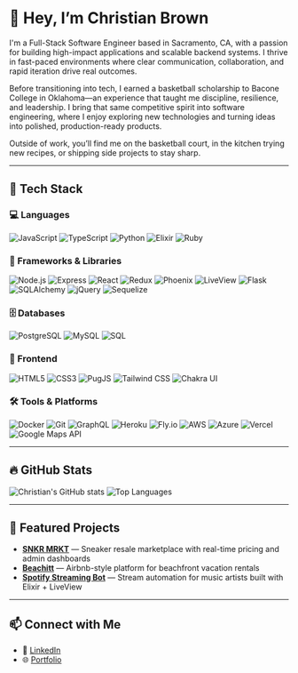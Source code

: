# 👋 Hey, I’m Christian Brown

I'm a Full-Stack Software Engineer based in Sacramento, CA, with a passion for building high-impact applications and scalable backend systems. I thrive in fast-paced environments where clear communication, collaboration, and rapid iteration drive real outcomes.

Before transitioning into tech, I earned a basketball scholarship to Bacone College in Oklahoma—an experience that taught me discipline, resilience, and leadership. I bring that same competitive spirit into software engineering, where I enjoy exploring new technologies and turning ideas into polished, production-ready products.

Outside of work, you’ll find me on the basketball court, in the kitchen trying new recipes, or shipping side projects to stay sharp.

---

## 🧰 Tech Stack

### 💻 Languages  
![JavaScript](https://img.shields.io/badge/-JavaScript-F7DF1E?style=flat&logo=javascript&logoColor=000)
![TypeScript](https://img.shields.io/badge/-TypeScript-3178C6?style=flat&logo=typescript&logoColor=fff)
![Python](https://img.shields.io/badge/-Python-3776AB?style=flat&logo=python&logoColor=fff)
![Elixir](https://img.shields.io/badge/-Elixir-4B275F?style=flat&logo=elixir&logoColor=fff)
![Ruby](https://img.shields.io/badge/-Ruby-CC342D?style=flat&logo=ruby&logoColor=fff)

### 🧱 Frameworks & Libraries  
![Node.js](https://img.shields.io/badge/-Node.js-339933?style=flat&logo=node.js&logoColor=fff)
![Express](https://img.shields.io/badge/-Express-000?style=flat&logo=express&logoColor=fff)
![React](https://img.shields.io/badge/-React-61DAFB?style=flat&logo=react&logoColor=000)
![Redux](https://img.shields.io/badge/-Redux-764ABC?style=flat&logo=redux&logoColor=fff)
![Phoenix](https://img.shields.io/badge/-Phoenix-E55239?style=flat&logo=phoenix-framework&logoColor=fff)
![LiveView](https://img.shields.io/badge/-LiveView-4B275F?style=flat)
![Flask](https://img.shields.io/badge/-Flask-000000?style=flat&logo=flask&logoColor=fff)
![SQLAlchemy](https://img.shields.io/badge/-SQLAlchemy-252121?style=flat)
![jQuery](https://img.shields.io/badge/-jQuery-0769AD?style=flat&logo=jquery&logoColor=fff)
![Sequelize](https://img.shields.io/badge/-Sequelize-52B0E7?style=flat&logo=sequelize&logoColor=fff)

### 🗄️ Databases  
![PostgreSQL](https://img.shields.io/badge/-PostgreSQL-4169E1?style=flat&logo=postgresql&logoColor=fff)
![MySQL](https://img.shields.io/badge/-MySQL-4479A1?style=flat&logo=mysql&logoColor=fff)
![SQL](https://img.shields.io/badge/-SQL-003B57?style=flat)

### 🎨 Frontend  
![HTML5](https://img.shields.io/badge/-HTML5-E34F26?style=flat&logo=html5&logoColor=fff)
![CSS3](https://img.shields.io/badge/-CSS3-1572B6?style=flat&logo=css3&logoColor=fff)
![PugJS](https://img.shields.io/badge/-PugJS-A86454?style=flat)
![Tailwind CSS](https://img.shields.io/badge/-TailwindCSS-06B6D4?style=flat&logo=tailwind-css&logoColor=fff)
![Chakra UI](https://img.shields.io/badge/-Chakra_UI-319795?style=flat&logo=chakraui&logoColor=fff)

### 🛠️ Tools & Platforms  
![Docker](https://img.shields.io/badge/-Docker-2496ED?style=flat&logo=docker&logoColor=fff)
![Git](https://img.shields.io/badge/-Git-F05032?style=flat&logo=git&logoColor=fff)
![GraphQL](https://img.shields.io/badge/-GraphQL-E10098?style=flat&logo=graphql&logoColor=fff)
![Heroku](https://img.shields.io/badge/-Heroku-430098?style=flat&logo=heroku&logoColor=fff)
![Fly.io](https://img.shields.io/badge/-Fly.io-011632?style=flat)
![AWS](https://img.shields.io/badge/-AWS-232F3E?style=flat&logo=amazonaws&logoColor=fff)
![Azure](https://img.shields.io/badge/-Azure-0078D4?style=flat&logo=microsoftazure&logoColor=fff)
![Vercel](https://img.shields.io/badge/-Vercel-000000?style=flat&logo=vercel&logoColor=fff)
![Google Maps API](https://img.shields.io/badge/-Google%20Maps%20API-4285F4?style=flat&logo=googlemaps&logoColor=fff)

---

## 🔥 GitHub Stats

![Christian's GitHub stats](https://github-readme-stats.vercel.app/api?username=chrisbh4&show_icons=true&theme=radical)
![Top Languages](https://github-readme-stats.vercel.app/api/top-langs/?username=chrisbh4&layout=compact&theme=radical)

---

## 🚀 Featured Projects

- [**SNKR MRKT**](https://github.com/chrisbh4/snkr-mrkt) — Sneaker resale marketplace with real-time pricing and admin dashboards
- [**Beachitt**](https://github.com/chrisbh4/beachitt) — Airbnb-style platform for beachfront vacation rentals
- [**Spotify Streaming Bot**](https://github.com/chrisbh4/spotify-streaming-bot) — Stream automation for music artists built with Elixir + LiveView

---

## 📫 Connect with Me

- 💼 [LinkedIn](https://www.linkedin.com/in/christian-brown-8770311ba/)
- 🌐 [Portfolio](https://christianbrown.io/)
